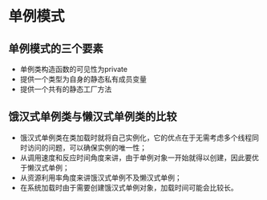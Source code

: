 # 单例模式
## 单例模式的三个要素
- 单例类构造函数的可见性为private
- 提供一个类型为自身的静态私有成员变量
- 提供一个共有的静态工厂方法
## 饿汉式单例类与懒汉式单例类的比较
- 饿汉式单例类在类加载时就将自己实例化，它的优点在于无需考虑多个线程同时访问的问题，可以确保实例的唯一性；
- 从调用速度和反应时间角度来讲，由于单例对象一开始就得以创建，因此要优于懒汉式单例；
- 从资源利用率角度来讲饿汉式单例不及懒汉式单例；
- 在系统加载时由于需要创建饿汉式单例对象，加载时间可能会比较长。